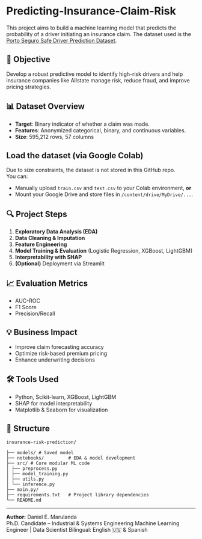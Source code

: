 # Predicting-Insurance-Claim-Risk

This project aims to build a machine learning model that predicts the probability of a driver initiating an insurance claim. The dataset used is the [Porto Seguro Safe Driver Prediction Dataset](https://www.kaggle.com/competitions/porto-seguro-safe-driver-prediction/data).

## 📌 Objective
Develop a robust predictive model to identify high-risk drivers and help insurance companies like Allstate manage risk, reduce fraud, and improve pricing strategies.

## 📊 Dataset Overview
- **Target**: Binary indicator of whether a claim was made.
- **Features**: Anonymized categorical, binary, and continuous variables.
- **Size**: 595,212 rows, 57 columns

## Load the dataset (via Google Colab)

Due to size constraints, the dataset is not stored in this GitHub repo.  
You can:

- Manually upload `train.csv` and `test.csv` to your Colab environment, **or**
- Mount your Google Drive and store files in `/content/drive/MyDrive/...`.

## 🔍 Project Steps
1. **Exploratory Data Analysis (EDA)**
2. **Data Cleaning & Imputation**
3. **Feature Engineering**
4. **Model Training & Evaluation** (Logistic Regression, XGBoost, LightGBM)
5. **Interpretability with SHAP**
6. **(Optional)** Deployment via Streamlit

## 📈 Evaluation Metrics
- AUC-ROC
- F1 Score
- Precision/Recall

## 💡 Business Impact
- Improve claim forecasting accuracy
- Optimize risk-based premium pricing
- Enhance underwriting decisions

## 🛠 Tools Used
- Python, Scikit-learn, XGBoost, LightGBM
- SHAP for model interpretability
- Matplotlib & Seaborn for visualization

## 📂 Structure
```
insurance-risk-prediction/

├── models/ # Saved model
├── notebooks/         # EDA & model development
├── src/ # Core modular ML code
│ ├── preprocess.py
│ ├── model_training.py
│ ├── utils.py
│ └── inference.py
├── main.py/           
├── requirements.txt   # Project library dependencies
└── README.md
```

---

**Author:** Daniel E. Marulanda  
Ph.D. Candidate – Industrial & Systems Engineering
Machine Learning Engineer | Data Scientist
Bilingual: English 🇺🇸 & Spanish
